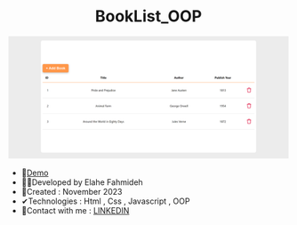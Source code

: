 
<h1 align="center">BookList_OOP</h1>


![demo](https://github.com/Ela-Fhd/BookList_OOP/blob/main/demo/demo.png)

  - &#128204;<a href="http://rickandmorthy.elahe.uno" >Demo</a>
  - 🙋‍♀️Developed by Elahe Fahmideh
  - 📆Created : November 2023
  - &#x2714;Technologies : Html , Css , Javascript , OOP
  - &#128231;Contact with me : <a href="https://www.linkedin.com/in/elahe-fahmideh/">LINKEDIN</a>





